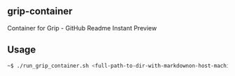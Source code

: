 ## grip-container
Container for Grip - GitHub Readme Instant Preview

## Usage
```bash
~$ ./run_grip_container.sh <full-path-to-dir-with-markdownon-host-machine> <dir-name-to-be-mounted-in-root-dir-inside-container>
```
